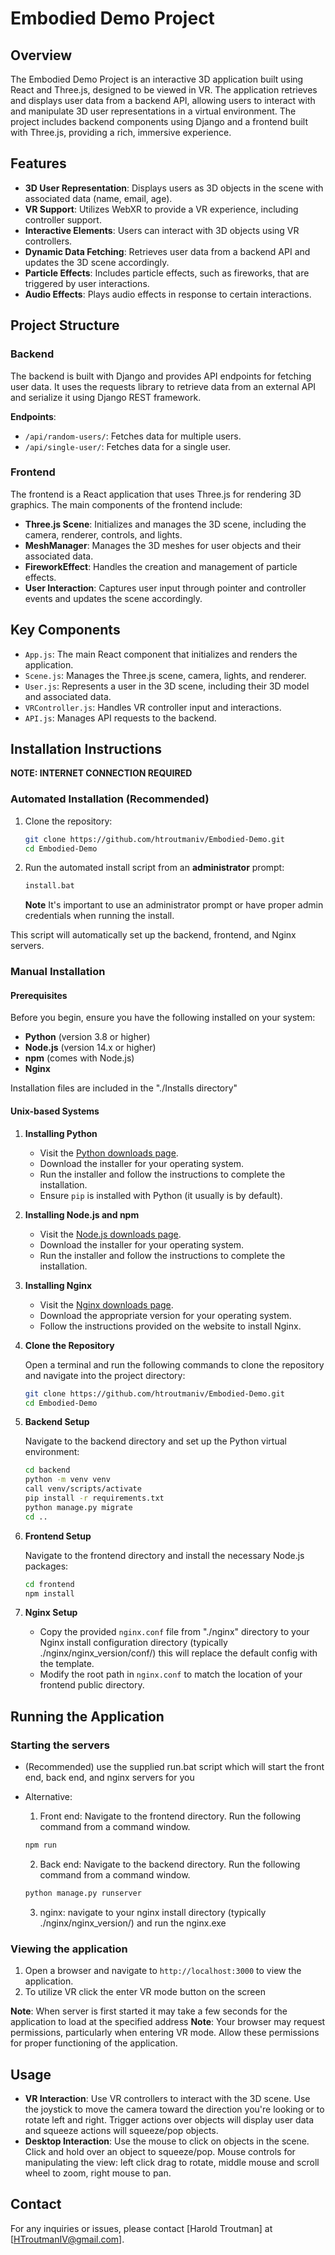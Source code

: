 # Embodied Demo Project

## Overview

The Embodied Demo Project is an interactive 3D application built using React and Three.js, designed to be viewed in VR. The application retrieves and displays user data from a backend API, allowing users to interact with and manipulate 3D user representations in a virtual environment. The project includes backend components using Django and a frontend built with Three.js, providing a rich, immersive experience.

## Features

- **3D User Representation**: Displays users as 3D objects in the scene with associated data (name, email, age).
- **VR Support**: Utilizes WebXR to provide a VR experience, including controller support.
- **Interactive Elements**: Users can interact with 3D objects using VR controllers.
- **Dynamic Data Fetching**: Retrieves user data from a backend API and updates the 3D scene accordingly.
- **Particle Effects**: Includes particle effects, such as fireworks, that are triggered by user interactions.
- **Audio Effects**: Plays audio effects in response to certain interactions.

## Project Structure

### Backend

The backend is built with Django and provides API endpoints for fetching user data. It uses the requests library to retrieve data from an external API and serialize it using Django REST framework.

**Endpoints**:

- `/api/random-users/`: Fetches data for multiple users.
- `/api/single-user/`: Fetches data for a single user.

### Frontend

The frontend is a React application that uses Three.js for rendering 3D graphics. The main components of the frontend include:

- **Three.js Scene**: Initializes and manages the 3D scene, including the camera, renderer, controls, and lights.
- **MeshManager**: Manages the 3D meshes for user objects and their associated data.
- **FireworkEffect**: Handles the creation and management of particle effects.
- **User Interaction**: Captures user input through pointer and controller events and updates the scene accordingly.

## Key Components

- `App.js`: The main React component that initializes and renders the application.
- `Scene.js`: Manages the Three.js scene, camera, lights, and renderer.
- `User.js`: Represents a user in the 3D scene, including their 3D model and associated data.
- `VRController.js`: Handles VR controller input and interactions.
- `API.js`: Manages API requests to the backend.

## Installation Instructions
**NOTE: INTERNET CONNECTION REQUIRED**

### Automated Installation (Recommended)

1. Clone the repository:

   ```sh
   git clone https://github.com/htroutmaniv/Embodied-Demo.git
   cd Embodied-Demo
   ```

2. Run the automated install script from an **administrator** prompt:

   ```sh
   install.bat
   ```
   **Note** It's important to use an administrator prompt or have proper admin credentials when running the install.

This script will automatically set up the backend, frontend, and Nginx servers.

### Manual Installation

#### Prerequisites

Before you begin, ensure you have the following installed on your system:

- **Python** (version 3.8 or higher)
- **Node.js** (version 14.x or higher)
- **npm** (comes with Node.js)
- **Nginx**

Installation files are included in the "./Installs directory"

#### Unix-based Systems

1. **Installing Python**

   - Visit the [Python downloads page](https://www.python.org/downloads/).
   - Download the installer for your operating system.
   - Run the installer and follow the instructions to complete the installation.
   - Ensure `pip` is installed with Python (it usually is by default).

2. **Installing Node.js and npm**

   - Visit the [Node.js downloads page](https://nodejs.org/en/download/).
   - Download the installer for your operating system.
   - Run the installer and follow the instructions to complete the installation.

3. **Installing Nginx**

   - Visit the [Nginx downloads page](http://nginx.org/en/download.html).
   - Download the appropriate version for your operating system.
   - Follow the instructions provided on the website to install Nginx.

4. **Clone the Repository**

   Open a terminal and run the following commands to clone the repository and navigate into the project directory:

   ```sh
   git clone https://github.com/htroutmaniv/Embodied-Demo.git
   cd Embodied-Demo
   ```

5. **Backend Setup**

   Navigate to the backend directory and set up the Python virtual environment:

   ```sh
   cd backend
   python -m venv venv
   call venv/scripts/activate
   pip install -r requirements.txt
   python manage.py migrate
   cd ..
   ```

6. **Frontend Setup**

   Navigate to the frontend directory and install the necessary Node.js packages:

   ```sh
   cd frontend
   npm install
   ```

7. **Nginx Setup**

   - Copy the provided `nginx.conf` file from "./nginx" directory to your Nginx install configuration directory (typically ./nginx/nginx_version/conf/) this will replace the default config with the template.
   - Modify the root path in `nginx.conf` to match the location of your frontend public directory.

## Running the Application

### Starting the servers

- (Recommended) use the supplied run.bat script which will start the front end, back end, and nginx servers for you

- Alternative:
  1. Front end: Navigate to the frontend directory. Run the following command from a command window.
  ```sh
  npm run
  ```
  2. Back end: Navigate to the backend directory. Run the following command from a command window.
  ```sh
  python manage.py runserver
  ```
  3. nginx: navigate to your nginx install directory (typically ./nginx/nginx_version/) and run the nginx.exe

### Viewing the application

1. Open a browser and navigate to `http://localhost:3000` to view the application.
2. To utilize VR click the enter VR mode button on the screen

**Note**: When server is first started it may take a few seconds for the application to load at the specified address
**Note**: Your browser may request permissions, particularly when entering VR mode. Allow these permissions for proper functioning of the application.

## Usage

- **VR Interaction**: Use VR controllers to interact with the 3D scene. Use the joystick to move the camera toward the direction you're looking or to rotate left and right. Trigger actions over objects will display user data and squeeze actions will squeeze/pop objects.
- **Desktop Interaction**: Use the mouse to click on objects in the scene. Click and hold over an object to squeeze/pop. Mouse controls for manipulating the view: left click drag to rotate, middle mouse and scroll wheel to zoom, right mouse to pan.

## Contact

For any inquiries or issues, please contact [Harold Troutman] at [HTroutmanIV@gmail.com].
